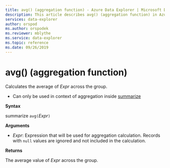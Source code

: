 ```yaml
---
title: avg() (aggregation function) - Azure Data Explorer | Microsoft Docs
description: This article describes avg() (aggregation function) in Azure Data Explorer.
services: data-explorer
author: orspod
ms.author: orspodek
ms.reviewer: mblythe
ms.service: data-explorer
ms.topic: reference
ms.date: 09/26/2019
---
```

# avg() (aggregation function)

Calculates the average of *Expr* across the group. 

* Can only be used in context of aggregation inside [summarize](summarizeoperator.md)

**Syntax**

summarize `avg(`*Expr*`)`

**Arguments**

* *Expr*: Expression that will be used for aggregation calculation. Records with `null` values are ignored and not included in the calculation.

**Returns**

The average value of *Expr* across the group.
 
